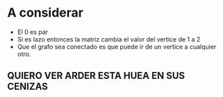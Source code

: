 # A considerar

 - El 0 es par
 - Si es lazo entonces la matriz cambia el valor del vertice de 1 a 2
- Que el grafo sea conectado es que puede ir de un vertice a cualquier otro.



## QUIERO VER ARDER ESTA HUEA EN SUS CENIZAS
